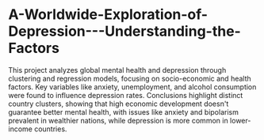 # A-Worldwide-Exploration-of-Depression---Understanding-the-Factors
This project analyzes global mental health and depression through clustering and regression models, focusing on socio-economic and health factors. Key variables like anxiety, unemployment, and alcohol consumption were found to influence depression rates. Conclusions highlight distinct country clusters, showing that high economic development doesn't guarantee better mental health, with issues like anxiety and bipolarism prevalent in wealthier nations, while depression is more common in lower-income countries.
